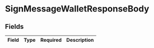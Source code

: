 # SignMessageWalletResponseBody


## Fields

| Field       | Type        | Required    | Description |
| ----------- | ----------- | ----------- | ----------- |